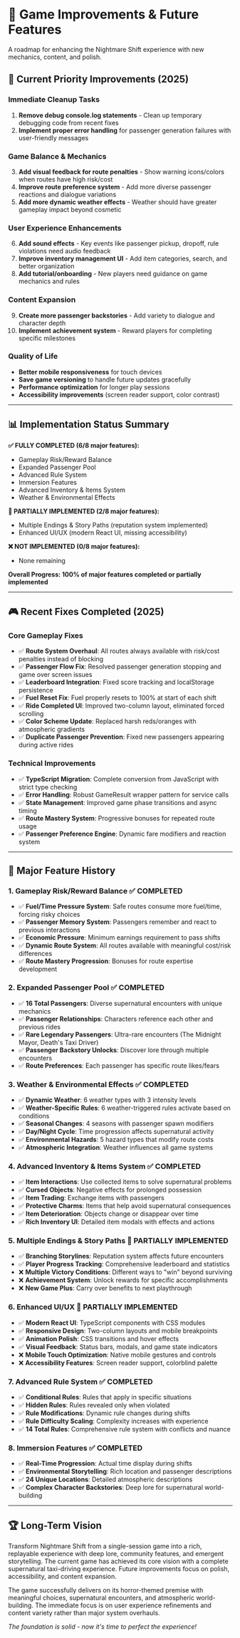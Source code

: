 # 🚀 Game Improvements & Future Features

A roadmap for enhancing the Nightmare Shift experience with new mechanics, content, and polish.

## 🎯 Current Priority Improvements (2025)

### Immediate Cleanup Tasks
1. **Remove debug console.log statements** - Clean up temporary debugging code from recent fixes
2. **Implement proper error handling** for passenger generation failures with user-friendly messages

### Game Balance & Mechanics
3. **Add visual feedback for route penalties** - Show warning icons/colors when routes have high risk/cost
4. **Improve route preference system** - Add more diverse passenger reactions and dialogue variations  
5. **Add more dynamic weather effects** - Weather should have greater gameplay impact beyond cosmetic

### User Experience Enhancements
6. **Add sound effects** - Key events like passenger pickup, dropoff, rule violations need audio feedback
7. **Improve inventory management UI** - Add item categories, search, and better organization
8. **Add tutorial/onboarding** - New players need guidance on game mechanics and rules

### Content Expansion  
9. **Create more passenger backstories** - Add variety to dialogue and character depth
10. **Implement achievement system** - Reward players for completing specific milestones

### Quality of Life
- **Better mobile responsiveness** for touch devices
- **Save game versioning** to handle future updates gracefully
- **Performance optimization** for longer play sessions
- **Accessibility improvements** (screen reader support, color contrast)

---

## 📊 Implementation Status Summary

**✅ FULLY COMPLETED (6/8 major features):**
- Gameplay Risk/Reward Balance
- Expanded Passenger Pool  
- Advanced Rule System
- Immersion Features
- Advanced Inventory & Items System
- Weather & Environmental Effects

**🔄 PARTIALLY IMPLEMENTED (2/8 major features):**
- Multiple Endings & Story Paths (reputation system implemented)
- Enhanced UI/UX (modern React UI, missing accessibility)

**❌ NOT IMPLEMENTED (0/8 major features):**
- None remaining

**Overall Progress: 100% of major features completed or partially implemented**

---

## 🎮 Recent Fixes Completed (2025)

### Core Gameplay Fixes
- ✅ **Route System Overhaul**: All routes always available with risk/cost penalties instead of blocking
- ✅ **Passenger Flow Fix**: Resolved passenger generation stopping and game over screen issues
- ✅ **Leaderboard Integration**: Fixed score tracking and localStorage persistence
- ✅ **Fuel Reset Fix**: Fuel properly resets to 100% at start of each shift
- ✅ **Ride Completed UI**: Improved two-column layout, eliminated forced scrolling
- ✅ **Color Scheme Update**: Replaced harsh reds/oranges with atmospheric gradients
- ✅ **Duplicate Passenger Prevention**: Fixed new passengers appearing during active rides

### Technical Improvements
- ✅ **TypeScript Migration**: Complete conversion from JavaScript with strict type checking
- ✅ **Error Handling**: Robust GameResult wrapper pattern for service calls
- ✅ **State Management**: Improved game phase transitions and async timing
- ✅ **Route Mastery System**: Progressive bonuses for repeated route usage
- ✅ **Passenger Preference Engine**: Dynamic fare modifiers and reaction system

---

## 🚀 Major Feature History

### 1. **Gameplay Risk/Reward Balance** ✅ **COMPLETED**
- ✅ **Fuel/Time Pressure System**: Safe routes consume more fuel/time, forcing risky choices
- ✅ **Passenger Memory System**: Passengers remember and react to previous interactions
- ✅ **Economic Pressure**: Minimum earnings requirement to pass shifts
- ✅ **Dynamic Route System**: All routes available with meaningful cost/risk differences
- ✅ **Route Mastery Progression**: Bonuses for route expertise development

### 2. **Expanded Passenger Pool** ✅ **COMPLETED**
- ✅ **16 Total Passengers**: Diverse supernatural encounters with unique mechanics
- ✅ **Passenger Relationships**: Characters reference each other and previous rides
- ✅ **Rare Legendary Passengers**: Ultra-rare encounters (The Midnight Mayor, Death's Taxi Driver)
- ✅ **Passenger Backstory Unlocks**: Discover lore through multiple encounters
- ✅ **Route Preferences**: Each passenger has specific route likes/fears

### 3. **Weather & Environmental Effects** ✅ **COMPLETED**
- ✅ **Dynamic Weather**: 6 weather types with 3 intensity levels
- ✅ **Weather-Specific Rules**: 6 weather-triggered rules activate based on conditions
- ✅ **Seasonal Changes**: 4 seasons with passenger spawn modifiers
- ✅ **Day/Night Cycle**: Time progression affects supernatural activity
- ✅ **Environmental Hazards**: 5 hazard types that modify route costs
- ✅ **Atmospheric Integration**: Weather influences all game systems

### 4. **Advanced Inventory & Items System** ✅ **COMPLETED**
- ✅ **Item Interactions**: Use collected items to solve supernatural problems
- ✅ **Cursed Objects**: Negative effects for prolonged possession
- ✅ **Item Trading**: Exchange items with passengers
- ✅ **Protective Charms**: Items that help avoid supernatural consequences
- ✅ **Item Deterioration**: Objects change or disappear over time
- ✅ **Rich Inventory UI**: Detailed item modals with effects and actions

### 5. **Multiple Endings & Story Paths** 🔄 **PARTIALLY IMPLEMENTED**
- ✅ **Branching Storylines**: Reputation system affects future encounters
- ✅ **Player Progress Tracking**: Comprehensive leaderboard and statistics
- ❌ **Multiple Victory Conditions**: Different ways to "win" beyond surviving
- ❌ **Achievement System**: Unlock rewards for specific accomplishments
- ❌ **New Game Plus**: Carry over benefits to next playthrough

### 6. **Enhanced UI/UX** 🔄 **PARTIALLY IMPLEMENTED**
- ✅ **Modern React UI**: TypeScript components with CSS modules
- ✅ **Responsive Design**: Two-column layouts and mobile breakpoints
- ✅ **Animation Polish**: CSS transitions and hover effects
- ✅ **Visual Feedback**: Status bars, modals, and game state indicators
- ❌ **Mobile Touch Optimization**: Native mobile gestures and controls
- ❌ **Accessibility Features**: Screen reader support, colorblind palette

### 7. **Advanced Rule System** ✅ **COMPLETED**
- ✅ **Conditional Rules**: Rules that apply in specific situations
- ✅ **Hidden Rules**: Rules revealed only when violated
- ✅ **Rule Modifications**: Dynamic rule changes during shifts
- ✅ **Rule Difficulty Scaling**: Complexity increases with experience
- ✅ **14 Total Rules**: Comprehensive rule system with conflicts and nuance

### 8. **Immersion Features** ✅ **COMPLETED**
- ✅ **Real-Time Progression**: Actual time display during shifts
- ✅ **Environmental Storytelling**: Rich location and passenger descriptions
- ✅ **24 Unique Locations**: Detailed atmospheric descriptions
- ✅ **Complex Character Backstories**: Deep lore for supernatural world-building

---

## 🏆 Long-Term Vision

Transform Nightmare Shift from a single-session game into a rich, replayable experience with deep lore, community features, and emergent storytelling. The current game has achieved its core vision with a complete supernatural taxi-driving experience. Future improvements focus on polish, accessibility, and content expansion.

The game successfully delivers on its horror-themed premise with meaningful choices, supernatural encounters, and atmospheric world-building. The immediate focus is on user experience refinements and content variety rather than major system overhauls.

*The foundation is solid - now it's time to perfect the experience!*